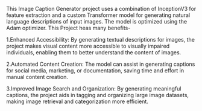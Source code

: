 
This Image Caption Generator project uses a combination of InceptionV3 for feature extraction and a custom Transformer model for generating natural language descriptions of input images. The model is optimized using the Adam optimizer.
This Project heas many benefits-

1.Enhanced Accessibility:
By generating textual descriptions for images, the project makes visual content more accessible to visually impaired individuals, enabling them to better understand the content of images.

2.Automated Content Creation:
The model can assist in generating captions for social media, marketing, or documentation, saving time and effort in manual content creation.

3.Improved Image Search and Organization:
By generating meaningful captions, the project aids in tagging and organizing large image datasets, making image retrieval and categorization more efficient.

